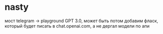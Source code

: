 # nasty
мост telegram -> playground GPT 3.0, может быть потом добавим фласк, который будет писать в chat.openai.com, а не дергал модели по апи
